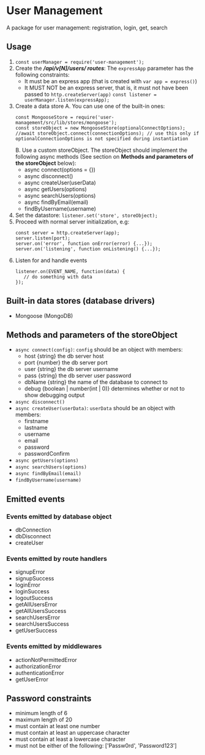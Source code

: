 # User Management
A package for user management: registration, login, get, search

## Usage
1. `const userManager = require('user-management');`
2. Create the ***/api/v[N]/users/ routes***:
   The `expressApp` parameter has the following constraints:
    - It must be an express app (that is created with `var app = express()`)
    - It MUST NOT be an express server, that is,
      it must not have been passed to `http.createServer(app)`
   `const listener = userManager.listen(expressApp);`
3. Create a data store
   A. You can use one of the built-in ones:
   ```
   const MongooseStore = require('user-management/src/lib/stores/mongoose');
   const storeObject = new MongooseStore(optionalConnectOptions);
   //await storeObject.connect(connectionOptions); // use this only if optionalConnectionOptions is not specified during instantiation
   ```
   B. Use a custom storeObject.
   The storeObject should implement the following async methods
   (See section on **Methods and parameters of the storeObject** below):
    - async connect(options = {})
    - async disconnect()
    - async createUser(userData)
    - async getUsers(options)
    - async searchUsers(options)
    - async findByEmail(email)
    - findByUsername(username)
4. Set the datastore:
   `listener.set('store', storeObject);`
5. Proceed with normal server initialization, e.g:
   ```
   const server = http.createServer(app);
   server.listen(port);
   server.on('error', function onError(error) {...});
   server.on('listening', function onListening() {...});
   ```
6. Listen for and handle events
   ```
   listener.on(EVENT_NAME, function(data) {
      // do something with data
   });
   ```

## Built-in data stores (database drivers)
- Mongoose (MongoDB)

## Methods and parameters of the storeObject
- `async connect(config)`: `config` should be an object with members:
    - host {string} the db server host
    - port {number} the db server port
    - user {string} the db server username
    - pass {string} the db server user password
    - dbName {string} the name of the database to connect to
    - debug {boolean | number(int | 0)} determines whether or not to show debugging output
- `async disconnect()`
- `async createUser(userData)`: `userData` should be an object with members:
    - firstname
    - lastname
    - username
    - email
    - password
    - passwordConfirm
- `async getUsers(options)`
- `async searchUsers(options)`
- `async findByEmail(email)`
- `findByUsername(username)`

## Emitted events
### Events emitted by database object
- dbConnection
- dbDisconnect
- createUser

### Events emitted by route handlers
- signupError
- signupSuccess
- loginError
- loginSuccess
- logoutSuccess
- getAllUsersError
- getAllUsersSuccess
- searchUsersError
- searchUsersSuccess
- getUserSuccess

### Events emitted by middlewares
- actionNotPermittedError
- authorizationError
- authenticationError
- getUserError

## Password constraints
- minimum length of 6
- maximum length of 20
- must contain at least one number
- must contain at least an uppercase character
- must contain at least a lowercase character
- must not be either of the following: ['Passw0rd', 'Password123']
